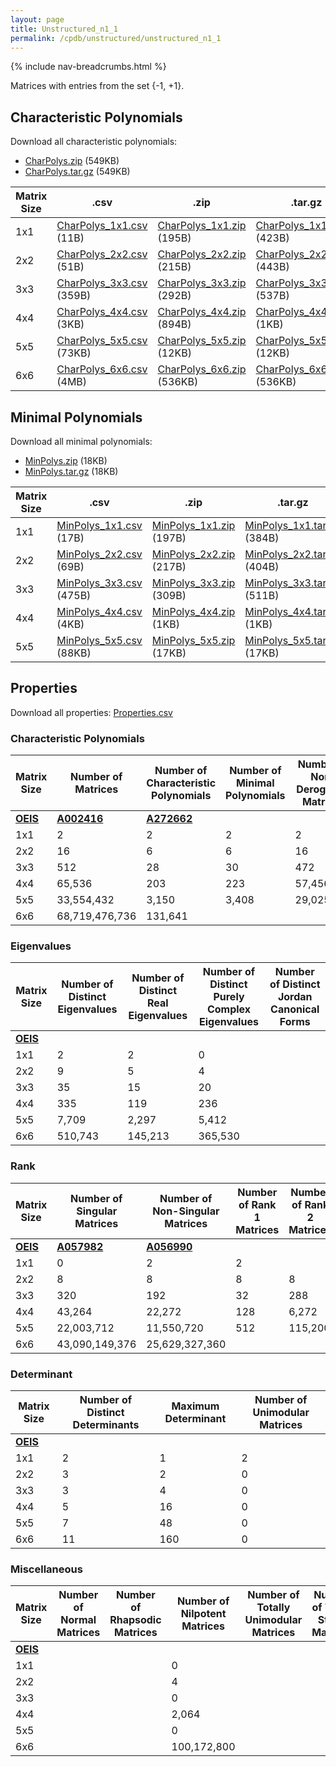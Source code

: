 ```yaml
---
layout: page
title: Unstructured_n1_1
permalink: /cpdb/unstructured/unstructured_n1_1
---
```


{% include nav-breadcrumbs.html %}

Matrices with entries from the set {-1, +1}.

## Characteristic Polynomials

Download all characteristic polynomials:
- <a href="http://cpdb.bohemianmatrices.com/Unstructured/Unstructured_n1_1/Data/CharPolys.zip">CharPolys.zip</a> (549KB)
- <a href="http://cpdb.bohemianmatrices.com/Unstructured/Unstructured_n1_1/Data/CharPolys.tar.gz">CharPolys.tar.gz</a> (549KB)

| Matrix Size | .csv | .zip | .tar.gz |
| --- | --- | --- | --- |
| 1x1 | <a href="http://cpdb.bohemianmatrices.com/Unstructured/Unstructured_n1_1/Data/CharPolys_1x1.csv">CharPolys_1x1.csv</a> (11B)| <a href="http://cpdb.bohemianmatrices.com/Unstructured/Unstructured_n1_1/Data/CharPolys_1x1.zip">CharPolys_1x1.zip</a> (195B)| <a href="http://cpdb.bohemianmatrices.com/Unstructured/Unstructured_n1_1/Data/CharPolys_1x1.tar.gz">CharPolys_1x1.tar.gz</a> (423B) |
| 2x2 | <a href="http://cpdb.bohemianmatrices.com/Unstructured/Unstructured_n1_1/Data/CharPolys_2x2.csv">CharPolys_2x2.csv</a> (51B)| <a href="http://cpdb.bohemianmatrices.com/Unstructured/Unstructured_n1_1/Data/CharPolys_2x2.zip">CharPolys_2x2.zip</a> (215B)| <a href="http://cpdb.bohemianmatrices.com/Unstructured/Unstructured_n1_1/Data/CharPolys_2x2.tar.gz">CharPolys_2x2.tar.gz</a> (443B) |
| 3x3 | <a href="http://cpdb.bohemianmatrices.com/Unstructured/Unstructured_n1_1/Data/CharPolys_3x3.csv">CharPolys_3x3.csv</a> (359B)| <a href="http://cpdb.bohemianmatrices.com/Unstructured/Unstructured_n1_1/Data/CharPolys_3x3.zip">CharPolys_3x3.zip</a> (292B)| <a href="http://cpdb.bohemianmatrices.com/Unstructured/Unstructured_n1_1/Data/CharPolys_3x3.tar.gz">CharPolys_3x3.tar.gz</a> (537B) |
| 4x4 | <a href="http://cpdb.bohemianmatrices.com/Unstructured/Unstructured_n1_1/Data/CharPolys_4x4.csv">CharPolys_4x4.csv</a> (3KB)| <a href="http://cpdb.bohemianmatrices.com/Unstructured/Unstructured_n1_1/Data/CharPolys_4x4.zip">CharPolys_4x4.zip</a> (894B)| <a href="http://cpdb.bohemianmatrices.com/Unstructured/Unstructured_n1_1/Data/CharPolys_4x4.tar.gz">CharPolys_4x4.tar.gz</a> (1KB) |
| 5x5 | <a href="http://cpdb.bohemianmatrices.com/Unstructured/Unstructured_n1_1/Data/CharPolys_5x5.csv">CharPolys_5x5.csv</a> (73KB)| <a href="http://cpdb.bohemianmatrices.com/Unstructured/Unstructured_n1_1/Data/CharPolys_5x5.zip">CharPolys_5x5.zip</a> (12KB)| <a href="http://cpdb.bohemianmatrices.com/Unstructured/Unstructured_n1_1/Data/CharPolys_5x5.tar.gz">CharPolys_5x5.tar.gz</a> (12KB) |
| 6x6 | <a href="http://cpdb.bohemianmatrices.com/Unstructured/Unstructured_n1_1/Data/CharPolys_6x6.csv">CharPolys_6x6.csv</a> (4MB)| <a href="http://cpdb.bohemianmatrices.com/Unstructured/Unstructured_n1_1/Data/CharPolys_6x6.zip">CharPolys_6x6.zip</a> (536KB)| <a href="http://cpdb.bohemianmatrices.com/Unstructured/Unstructured_n1_1/Data/CharPolys_6x6.tar.gz">CharPolys_6x6.tar.gz</a> (536KB) |

## Minimal Polynomials

Download all minimal polynomials:
- <a href="http://cpdb.bohemianmatrices.com/Unstructured/Unstructured_n1_1/Data/MinPolys.zip">MinPolys.zip</a> (18KB)
- <a href="http://cpdb.bohemianmatrices.com/Unstructured/Unstructured_n1_1/Data/MinPolys.tar.gz">MinPolys.tar.gz</a> (18KB)

| Matrix Size | .csv | .zip | .tar.gz |
| --- | --- | --- | --- |
| 1x1 | <a href="http://cpdb.bohemianmatrices.com/Unstructured/Unstructured_n1_1/Data/MinPolys_1x1.csv">MinPolys_1x1.csv</a> (17B)| <a href="http://cpdb.bohemianmatrices.com/Unstructured/Unstructured_n1_1/Data/MinPolys_1x1.zip">MinPolys_1x1.zip</a> (197B)| <a href="http://cpdb.bohemianmatrices.com/Unstructured/Unstructured_n1_1/Data/MinPolys_1x1.tar.gz">MinPolys_1x1.tar.gz</a> (384B) |
| 2x2 | <a href="http://cpdb.bohemianmatrices.com/Unstructured/Unstructured_n1_1/Data/MinPolys_2x2.csv">MinPolys_2x2.csv</a> (69B)| <a href="http://cpdb.bohemianmatrices.com/Unstructured/Unstructured_n1_1/Data/MinPolys_2x2.zip">MinPolys_2x2.zip</a> (217B)| <a href="http://cpdb.bohemianmatrices.com/Unstructured/Unstructured_n1_1/Data/MinPolys_2x2.tar.gz">MinPolys_2x2.tar.gz</a> (404B) |
| 3x3 | <a href="http://cpdb.bohemianmatrices.com/Unstructured/Unstructured_n1_1/Data/MinPolys_3x3.csv">MinPolys_3x3.csv</a> (475B)| <a href="http://cpdb.bohemianmatrices.com/Unstructured/Unstructured_n1_1/Data/MinPolys_3x3.zip">MinPolys_3x3.zip</a> (309B)| <a href="http://cpdb.bohemianmatrices.com/Unstructured/Unstructured_n1_1/Data/MinPolys_3x3.tar.gz">MinPolys_3x3.tar.gz</a> (511B) |
| 4x4 | <a href="http://cpdb.bohemianmatrices.com/Unstructured/Unstructured_n1_1/Data/MinPolys_4x4.csv">MinPolys_4x4.csv</a> (4KB)| <a href="http://cpdb.bohemianmatrices.com/Unstructured/Unstructured_n1_1/Data/MinPolys_4x4.zip">MinPolys_4x4.zip</a> (1KB)| <a href="http://cpdb.bohemianmatrices.com/Unstructured/Unstructured_n1_1/Data/MinPolys_4x4.tar.gz">MinPolys_4x4.tar.gz</a> (1KB) |
| 5x5 | <a href="http://cpdb.bohemianmatrices.com/Unstructured/Unstructured_n1_1/Data/MinPolys_5x5.csv">MinPolys_5x5.csv</a> (88KB)| <a href="http://cpdb.bohemianmatrices.com/Unstructured/Unstructured_n1_1/Data/MinPolys_5x5.zip">MinPolys_5x5.zip</a> (17KB)| <a href="http://cpdb.bohemianmatrices.com/Unstructured/Unstructured_n1_1/Data/MinPolys_5x5.tar.gz">MinPolys_5x5.tar.gz</a> (17KB) |



## Properties

Download all properties: <a href="http://cpdb.bohemianmatrices.com/Unstructured/Unstructured_n1_1/Properties.csv">Properties.csv</a>

### Characteristic Polynomials

| Matrix Size | Number of Matrices | Number of Characteristic Polynomials | Number of Minimal Polynomials | Number of Non-Derogatory Matrices | Maximum Characteristic Height |
| --- | --- | --- | --- | --- | --- |
| [__OEIS__](https://oeis.org/) | [__A002416__](https://oeis.org/A002416) | [__A272662__](https://oeis.org/A272662) | | | |
| 1x1 | 2 | 2 | 2 | 2 | 1 |
| 2x2 | 16 | 6 | 6 | 16 | 2 |
| 3x3 | 512 | 28 | 30 | 472 | 6 |
| 4x4 | 65,536 | 203 | 223 | 57,456 | 16 |
| 5x5 | 33,554,432 | 3,150 | 3,408 | 29,025,984 | 80 |
| 6x6 | 68,719,476,736 | 131,641 | | | 288 |

### Eigenvalues

| Matrix Size | Number of Distinct Eigenvalues | Number of Distinct Real Eigenvalues | Number of Distinct Purely Complex Eigenvalues | Number of Distinct Jordan Canonical Forms |
| --- | --- | --- | --- | --- |
| [__OEIS__](https://oeis.org/) | | | | |
| 1x1 | 2 | 2 | 0 | |
| 2x2 | 9 | 5 | 4 | |
| 3x3 | 35 | 15 | 20 | |
| 4x4 | 335 | 119 | 236 | |
| 5x5 | 7,709 | 2,297 | 5,412 | |
| 6x6 | 510,743 | 145,213 | 365,530 | |

### Rank

| Matrix Size | Number of Singular Matrices | Number of Non-Singular Matrices | Number of Rank 1 Matrices | Number of Rank 2 Matrices | Number of Rank 3 Matrices | Number of Rank 4 Matrices | Number of Rank 5 Matrices | Number of Rank 6 Matrices |
| --- | --- | --- | --- | --- | --- | --- | --- | --- |
| [__OEIS__](https://oeis.org/) | [__A057982__](https://oeis.org/A057982) | [__A056990__](https://oeis.org/A056990) | | | | | | |
| 1x1 | 0 | 2 | 2 | | | | | |
| 2x2 | 8 | 8 | 8 | 8 | | | | |
| 3x3 | 320 | 192 | 32 | 288 | 192 | | | |
| 4x4 | 43,264 | 22,272 | 128 | 6,272 | 36,864 | 22,272 | | |
| 5x5 | 22,003,712 | 11,550,720 | 512 | 115,200 | 3,456,000 | 18,432,000 | 11,550,720 | |
| 6x6 | 43,090,149,376 | 25,629,327,360 | | | | | | |

### Determinant

| Matrix Size | Number of Distinct Determinants | Maximum Determinant | Number of Unimodular Matrices |
| --- | --- | --- | --- |
| [__OEIS__](https://oeis.org/) | | | |
| 1x1 | 2 | 1 | 2 |
| 2x2 | 3 | 2 | 0 |
| 3x3 | 3 | 4 | 0 |
| 4x4 | 5 | 16 | 0 |
| 5x5 | 7 | 48 | 0 |
| 6x6 | 11 | 160 | 0 |

### Miscellaneous

| Matrix Size | Number of Normal Matrices | Number of Rhapsodic Matrices | Number of Nilpotent Matrices | Number of Totally Unimodular Matrices | Number of Type I Stable Matrices | Number of Type II Stable Matrices |
| --- | --- | --- | --- | --- | --- | --- |
| [__OEIS__](https://oeis.org/) | | | | | | |
| 1x1 | | | 0 | | | |
| 2x2 | | | 4 | | | |
| 3x3 | | | 0 | | | |
| 4x4 | | | 2,064 | | | |
| 5x5 | | | 0 | | | |
| 6x6 | | | 100,172,800 | | | |

